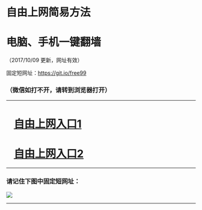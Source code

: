 ﻿# 自由上网简易方法

# 电脑、手机一键翻墙

（2017/10/09 更新，网址有效）

固定短网址：https://git.io/free99

### （微信如打不开，请转到浏览器打开）


***





# &nbsp;&nbsp; <a href="http://ft215473725.fwq-tz-1001.info/fwqtz01.html?t=100900128240 " target="_blank">自由上网入口1</a>
# &nbsp;&nbsp; <a href="http://ft2958430595.fwq-tz-1002.info/fwqtz02.html?t=100900118114 " target="_blank">自由上网入口2</a>
***

### 请记住下图中固定短网址：

<img src="https://s3-us-west-2.amazonaws.com/fwq-1001/yjfq-20170905okok.png" /> 


***

